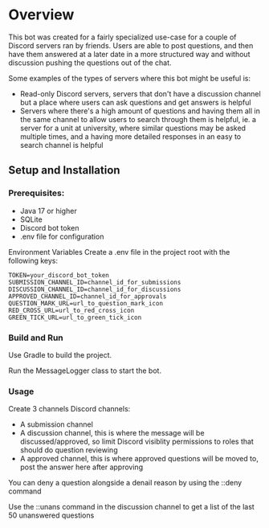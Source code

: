 # Overview
This bot was created for a fairly specialized use-case for a couple of Discord servers ran by friends. Users are able to post questions, and then have them answered at a later date in a more structured way and without discussion pushing the questions out of the chat. 

Some examples of the types of servers where this bot might be useful is:
- Read-only Discord servers, servers that don't have a discussion channel but a place where users can ask questions and get answers is helpful
- Servers where there's a high amount of questions and having them all in the same channel to allow users to search through them is helpful, ie. a server for a unit at university, where similar questions may be asked multiple times, and a having more detailed responses in an easy to search channel is helpful

## Setup and Installation

### Prerequisites:
- Java 17 or higher
- SQLite
- Discord bot token
- .env file for configuration

Environment Variables
Create a .env file in the project root with the following keys:
```
TOKEN=your_discord_bot_token
SUBMISSION_CHANNEL_ID=channel_id_for_submissions
DISCUSSION_CHANNEL_ID=channel_id_for_discussions
APPROVED_CHANNEL_ID=channel_id_for_approvals
QUESTION_MARK_URL=url_to_question_mark_icon
RED_CROSS_URL=url_to_red_cross_icon
GREEN_TICK_URL=url_to_green_tick_icon
```
### Build and Run

Use Gradle to build the project.

Run the MessageLogger class to start the bot.


### Usage
Create 3 channels Discord channels:
- A submission channel
- A discussion channel, this is where the message will be discussed/approved, so limit Discord visiblity permissions to roles that should do question reviewing
- A approved channel, this is where approved questions will be moved to, post the answer here after approving

You can deny a question alongside a denail reason by using the ::deny <questionNumber> <reason> command

Use the ::unans command in the discussion channel to get a list of the last 50 unanswered questions
